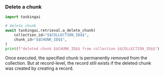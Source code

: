 ### Delete a chunk

```python
import taskingai

# delete chunk
await taskingai.retrieval.a_delete_chunk(
    collection_id="$$COLLECTION_ID$$",
    chunk_id="$$CHUNK_ID$$",
)
print(f"deleted chunk $$CHUNK_ID$$ from collection $$COLLECTION_ID$$")
```

Once executed, the specified chunk is permanently removed from the collection. But at record-level, the record still exists if the deleted chunk was created by creating a record.
